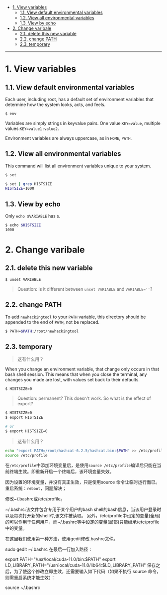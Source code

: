 - [1. View variables](#1-view-variables)
  - [1.1. View default environmental variables](#11-view-default-environmental-variables)
  - [1.2. View all environmental variables](#12-view-all-environmental-variables)
  - [1.3. View by echo](#13-view-by-echo)
- [2. Change varibale](#2-change-varibale)
  - [2.1. delete this new variable](#21-delete-this-new-variable)
  - [2.2. change PATH](#22-change-path)
  - [2.3. temporary](#23-temporary)

---

# 1. View variables
## 1.1. View default environmental variables
Each user, including root, has a default set of environment variables that determine how the system looks, acts, and feels.
```bash
$ env
```
Variables are simply strings in key­value pairs. One value:`KEY=value`, multiple values:`KEY=value1:value2`.

Environment variables are always uppercase, as in `HOME`, `PATH`.
## 1.2. View all environmental variables
This command will list all environment variables unique to your system.
```bash
$ set
```
```bash
$ set | grep HISTSIZE
HISTSIZE=1000
```

## 1.3. View by echo

Only `echo $VARIABLE` has `$`.
```bash
$ echo $HISTSIZE
1000
```

# 2. Change varibale

## 2.1. delete this new variable
```bash
$ unset VARIABLE
```
> Question: Is it different between `unset VARIABLE` and `VARIABLE=''`?


## 2.2. change PATH
To add `newhackingtool` to your `PATH` variable, this directory should be appended to the end of `PATH`, not be replaced.
```bash
$ PATH=$PATH:/root/newhackingtool
```

## 2.3. temporary

> 这有什么用？


When you change an environment variable, that change only occurs in that bash shell session. This means that when you close the terminal, any changes you made are lost, with values set back to their defaults.
```bash
$ HISTSIZE=0
```
> Question: permanent? This doesn't work. So what is the effect of export?
```bash
$ HISTSIZE=0
$ export HISTSIZE

# or
$ export HISTSIZE=0
```

> 这有什么用？

```bash
echo "export PATH=/root/hashcat-6.2.5/hashcat.bin:$PATH" >> /etc/profile
source /etc/profile
```

在`/etc/profile`中添加环境变量后，是使用`source /etc/profile`编译后只能在当前终端生效。即重新开启一个终端后，该环境变量失效。

因为设置的环境变量，并没有真正生效，只是使用source 命令让临时运行而已。重启系统：`reboot`，问题解决；

修改~/.bashrc或/etc/profile。

~/.bashrc:该文件包含专用于某个用户的bash shell的bash信息，当该用户登录时以及每次打开新的shell时,该文件被读取。
另外，/etc/profile中设定的变量(全局)的可以作用于任何用户，而~/.bashrc等中设定的变量(局部)只能继承/etc/profile中的变量。

在这里我们使用第一种方法，使用gedit修改.bashrc文件。

sudo gedit ~/.bashrc
在最后一行加入路径：

export PATH="/usr/local/cuda-11.0/bin:$PATH"
export LD_LIBRARY_PATH="/usr/local/cuda-11.0/lib64:$LD_LIBRARY_PATH"
保存之后，为了使这个修改立即生效，还需要输入如下代码（如果不执行 source 命令，则需重启系统才能生效）：

source ~/.bashrc